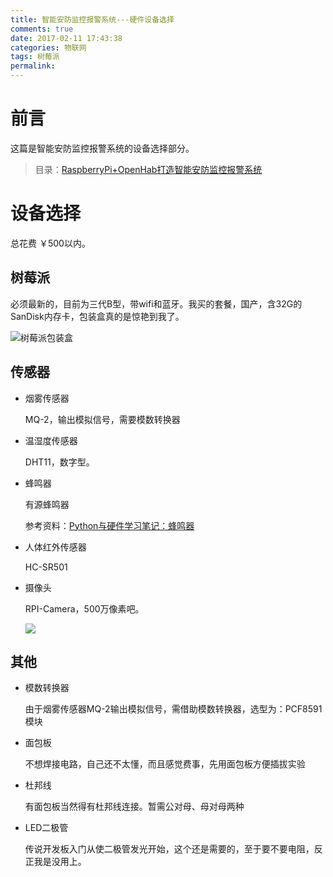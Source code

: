 ```yaml
---
title: 智能安防监控报警系统---硬件设备选择
comments: true
date: 2017-02-11 17:43:38
categories: 物联网
tags: 树莓派
permalink:
---
```


# 前言

这篇是智能安防监控报警系统的设备选择部分。

> 目录：[RaspberryPi+OpenHab打造智能安防监控报警系统](http://binlv.top/2017/06/10/20170610-RaspberryPi+OpenHab%E6%89%93%E9%80%A0%E6%99%BA%E8%83%BD%E5%AE%89%E9%98%B2%E7%9B%91%E6%8E%A7%E6%8A%A5%E8%AD%A6%E7%B3%BB%E7%BB%9F/)

# 设备选择

总花费 ￥500以内。

<!--more-->

## 树莓派

必须最新的，目前为三代B型，带wifi和蓝牙。我买的套餐，国产，含32G的SanDisk内存卡，包装盒真的是惊艳到我了。

![树莓派包装盒](http://olvboulzy.bkt.clouddn.com/RPI3.jpg?watermark/2/text/aHR0cDovL2Jpbmx2LnRvcA==/font/YXJpYWw=/fontsize/260/fill/I0VGRUZFRg==/dissolve/100/gravity/South/dx/10/dy/10)

## 传感器

- 烟雾传感器

  MQ-2，输出模拟信号，需要模数转换器

- 温湿度传感器

  DHT11，数字型。

- 蜂鸣器

  有源蜂鸣器

  参考资料：[Python与硬件学习笔记：蜂鸣器](http://blog.csdn.net/sdtvyyb_007/article/details/50708913)

- 人体红外传感器

  HC-SR501

- 摄像头

  RPI-Camera，500万像素吧。

  ![](https://gd3.alicdn.com/imgextra/i3/1754311986/TB2fqTIn80kpuFjSsppXXcGTXXa_!!1754311986.jpg)

## 其他

- 模数转换器

  由于烟雾传感器MQ-2输出模拟信号，需借助模数转换器，选型为：PCF8591模块

- 面包板

  不想焊接电路，自己还不太懂，而且感觉费事，先用面包板方便插拔实验

- 杜邦线

  有面包板当然得有杜邦线连接。暂需公对母、母对母两种

- LED二极管

  传说开发板入门从使二极管发光开始，这个还是需要的，至于要不要电阻，反正我是没用上。
